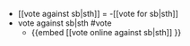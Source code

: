 - [[vote against sb|sth]] = -[[vote for sb|sth]]
- vote against sb|sth #vote
	- {{embed [[vote online against sb|sth]] }}